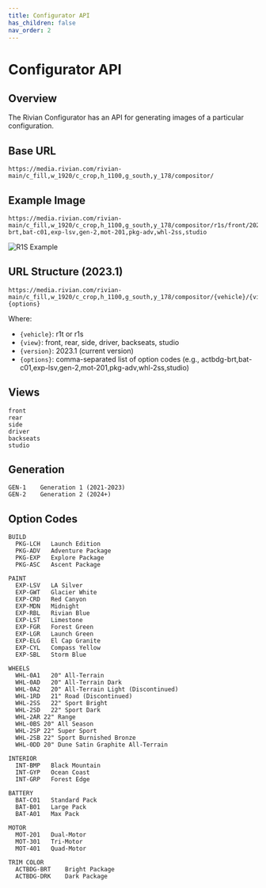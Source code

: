 ```yaml
---
title: Configurator API
has_children: false
nav_order: 2
---
```


# Configurator API

## Overview

The Rivian Configurator has an API for generating images of a particular configuration.

## Base URL
```
https://media.rivian.com/rivian-main/c_fill,w_1920/c_crop,h_1100,g_south,y_178/compositor/
```

## Example Image
```
https://media.rivian.com/rivian-main/c_fill,w_1920/c_crop,h_1100,g_south,y_178/compositor/r1s/front/2023.1,actbdg-brt,bat-c01,exp-lsv,gen-2,mot-201,pkg-adv,whl-2ss,studio
```
![R1S Example](https://media.rivian.com/rivian-main/c_fill,w_1920/c_crop,h_1100,g_south,y_178/compositor/r1s/front/2023.1,actbdg-brt,bat-c01,exp-lsv,gen-2,mot-201,pkg-adv,whl-2ss,studio)

## URL Structure (2023.1)
```
https://media.rivian.com/rivian-main/c_fill,w_1920/c_crop,h_1100,g_south,y_178/compositor/{vehicle}/{view}/{version},{options}
```

Where:
- `{vehicle}`: r1t or r1s
- `{view}`: front, rear, side, driver, backseats, studio
- `{version}`: 2023.1 (current version)
- `{options}`: comma-separated list of option codes (e.g., actbdg-brt,bat-c01,exp-lsv,gen-2,mot-201,pkg-adv,whl-2ss,studio)

## Views
```
front
rear
side
driver
backseats
studio
```

## Generation
```
GEN-1    Generation 1 (2021-2023)
GEN-2    Generation 2 (2024+)
```

## Option Codes
```
BUILD
  PKG-LCH	Launch Edition
  PKG-ADV	Adventure Package
  PKG-EXP	Explore Package
  PKG-ASC	Ascent Package

PAINT
  EXP-LSV	LA Silver
  EXP-GWT	Glacier White
  EXP-CRD	Red Canyon
  EXP-MDN	Midnight
  EXP-RBL	Rivian Blue
  EXP-LST	Limestone
  EXP-FGR	Forest Green
  EXP-LGR	Launch Green
  EXP-ELG	El Cap Granite
  EXP-CYL	Compass Yellow
  EXP-SBL	Storm Blue

WHEELS
  WHL-0A1	20" All-Terrain
  WHL-0AD	20" All-Terrain Dark
  WHL-0A2	20" All-Terrain Light (Discontinued)
  WHL-1RD	21" Road (Discontinued)
  WHL-2SS	22" Sport Bright
  WHL-2SD	22" Sport Dark
  WHL-2AR 22" Range
  WHL-0BS 20" All Season
  WHL-2SP 22" Super Sport
  WHL-2SB 22" Sport Burnished Bronze
  WHL-0DD 20" Dune Satin Graphite All-Terrain

INTERIOR
  INT-BMP	Black Mountain
  INT-GYP	Ocean Coast
  INT-GRP	Forest Edge

BATTERY
  BAT-C01	Standard Pack
  BAT-B01	Large Pack
  BAT-A01	Max Pack

MOTOR
  MOT-201	Dual-Motor
  MOT-301	Tri-Motor
  MOT-401	Quad-Motor

TRIM COLOR
  ACTBDG-BRT	Bright Package
  ACTBDG-DRK	Dark Package
```
